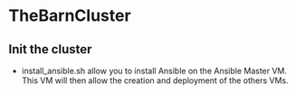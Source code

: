 # TheBarnCluster

## Init the cluster

- install_ansible.sh allow you to install Ansible on the Ansible Master VM. This VM will then allow the creation and deployment of the others VMs.
